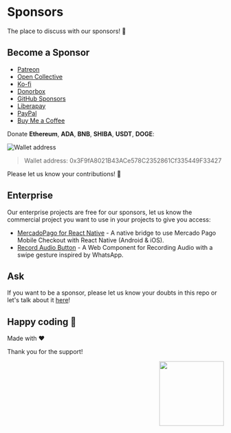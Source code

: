 # Sponsors
The place to discuss with our sponsors! 💼

## Become a Sponsor
- [Patreon](https://www.patreon.com/proyecto26)
- [Open Collective](https://opencollective.com/proyecto26)
- [Ko-fi](https://ko-fi.com/proyecto26)
- [Donorbox](https://donorbox.org/proyecto-26)
- [GitHub Sponsors](https://github.com/sponsors/proyecto26)
- [Liberapay](https://liberapay.com/proyecto26)
- [PayPal](https://www.paypal.com/paypalme/jdnichollsc)
- [Buy Me a Coffee](https://www.buymeacoffee.com/jdnichollsc)

Donate **Ethereum**, **ADA**, **BNB**, **SHIBA**, **USDT**, **DOGE**:

![Wallet address](https://user-images.githubusercontent.com/2154886/123501719-84bf1900-d60c-11eb-882c-98a499cea323.png)

> Wallet address: 0x3F9fA8021B43ACe578C2352861Cf335449F33427

Please let us know your contributions! 🙏

## Enterprise
Our enterprise projects are free for our sponsors, let us know the commercial project you want to use in your projects to give you access:

- [MercadoPago for React Native](https://github.com/proyecto26/react-native-mercado-pago-enterprise) - A native bridge to use Mercado Pago Mobile Checkout with React Native (Android & iOS).
- [Record Audio Button](https://github.com/proyecto26/record-audio-button-enterprise) - A Web Component for Recording Audio with a swipe gesture inspired by WhatsApp.

## Ask
If you want to be a sponsor, please let us know your doubts in this repo or let's talk about it [here](https://calendly.com/jdnichollsc)!

## Happy coding 💯
Made with ❤️

Thank you for the support!

<img width="150px" src="https://avatars0.githubusercontent.com/u/28855608?s=200&v=4" align="right">
